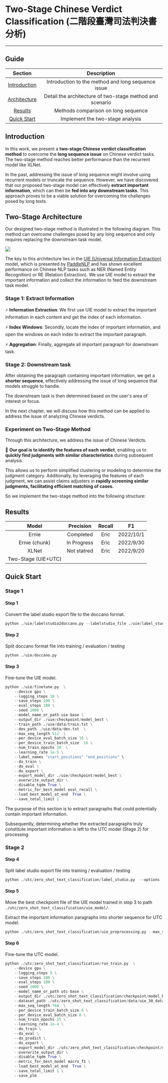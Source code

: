 # Two-Stage Chinese Verdict Classification (二階段臺灣司法判決書分析)

--- 


## Guide


| **Section**                                      |  **Description** | 
|:------------------------------------------------:|:----------------:|
|<a href=#Introduction> Introduction </a>          | Introduction to the method and long sequence issue| 
|<a href=#Two-Stage Architecture> Architecture </a>| Detail the architecture of two-stage method and scenario|
|<a href=#Results> Results </a>                    | Methods comparison on long sequence       |
|<a href=#Quick Start> Quick Start </a>            | Implement the two-stage analysis|




## Introduction

In this work, we present a **two-stage Chinese verdict classification method** to overcome the **long sequence issue** on Chinese verdict tasks. The two-stage method reaches better performance than the recurrent model like XLNet. 


In the past, addressing the issue of long sequence might involve using recurrent models or truncate the sequence. However, we have discovered that our proposed two-stage model can effectively **extract important information**, which can then be **fed into any downstream tasks**. This approach proves to be a viable solution for overcoming the challenges posed by long texts.

## Two-Stage Architecture

Our designed two-stage method is illustrated in the following diagram. This method can overcome challenges posed by any long sequence and only requires replacing the downstream task model.


![](https://hackmd.io/_uploads/Syy1RM_wn.png)


The key to this architecture lies in the [UIE (Universal Information Extraction)](https://github.com/PaddlePaddle/PaddleNLP/tree/develop/model_zoo/uie) model, which is presented by [PaddleNLP](https://github.com/PaddlePaddle/PaddleNLP/tree/develop) and has shown excellent performance on Chinese NLP tasks such as NER (Named Entity Recognition) or RE (Relation Extraction). We use UIE model to extract the important information and collect the information to feed the downstream task model.

### Stage 1: Extract Information

⚡ **Information Extraction**: We first use UIE model to extract the important information in each content and get the index of each information.

⚡ **Index Windows**: Secondly, locate the index of important information, and open the windows on each index to extract the important paragraph.

⚡ **Aggregation**: Finally, aggregate all important paragraph for downstream task.


### Stage 2: Downstream task

After obtaining the paragraph containing important information, we get a **shorter sequence**, effectively addressing the issue of long sequence that models struggle to handle. 

The downstream task is then determined based on the user's area of interest or focus. 

In the next chapter, we will discuss how this method can be applied to address the issue of analyzing Chinese verdicts.

### Experiment on Two-Stage Method

Through this architecture, we address the issue of Chinese Verdicts. 

💪 **Our goal is to identify the features of each verdict**, enabling us to **quickly find judgments with similar characteristics** during subsequent analysis. 

This allows us to perform simplified clustering or modeling to determine the judgment category. Additionally, by leveraging the features of each judgment, we can assist claims adjusters in **rapidly screening similar judgments, facilitating efficient matching of cases.**

So we implement the two-stage method into the following structure:



## Results


| **Model**         |  **Precision** | **Recall** |  **F1** |
|:-----------------:|:--------------:|:----------:|:-------:|
|      Ernie        |  Completed  |  Eric   | 2022/10/1     |
|  Ernie (chunk)    | In Progress |  Eric   | 2022/9/30     |
|  XLNet            | Not statred |  Eric   | 2022/9/20     |
|Two-Stage (UIE+UTC)|             |         |               |


## Quick Start


### Stage 1

#### Step 1

Convert the label studio export file to the doccano format.

```python
python ./uie/labelstudio2doccano.py --labelstudio_file ./uie/label_studio_data/uie_for_utc_general_plus.json                                                    
```

#### Step 2

Split doccano format file into training / evaluation / testing

```python
python ./uie/doccano.py
```

#### Step 3

Fine-tune the UIE model.

```python
python ./uie/finetune.py  \
    --device gpu \
    --logging_steps 10 \
    --save_steps 100 \
    --eval_steps 100 \
    --seed 1000 \
    --model_name_or_path uie-base \
    --output_dir ./uie/checkpoint/model_best \
    --train_path ./uie/data/train.txt \
    --dev_path ./uie/data/dev.txt  \
    --max_seq_length 512  \
    --per_device_eval_batch_size 16 \
    --per_device_train_batch_size  16 \
    --num_train_epochs 10  \
    --learning_rate 1e-5 \
    --label_names "start_positions" "end_positions" \
    --do_train \
    --do_eval \
    --do_export \
    --export_model_dir ./uie/checkpoint/model_best \
    --overwrite_output_dir \
    --disable_tqdm True \
    --metric_for_best_model eval_recall \
    --load_best_model_at_end  True \
    --save_total_limit 1 
```

The purpose of this section is to extract paragraphs that could potentially contain important information.

Subsequently, determining whether the extracted paragraphs truly constitute important information is left to the UTC model (Stage 2) for processing.

### Stage 2

#### Step 4

Split label studio export file into training / evaluation / testing

```python
python ./utc/zero_shot_text_classification/label_studio.py  --options ./utc/zero_shot_text_classification/labelstudio_data/label.txt 
```

#### Step 5

Move the best checkpoint file of the UIE model trained in step 3 to path `./utc/zero_shot_text_classification/uie_model/`.

Extract the important information paragraphs into shorter sequence for UTC model.

```python
python ./utc/zero_shot_text_classification/uie_preprocessing.py --max_seq_len 768 --threshold 0.0 --uie_model_name_or_path ./utc/zero_shot_text_classification/uie_model/checkpoint-250-30data/ --out_folder_name test
```

#### Step 6

Fine-tune the UTC model.

```python
python ./utc/zero_shot_text_classification/run_train.py  \
    --device gpu \
    --logging_steps 5 \
    --save_steps 100 \
    --eval_steps 100 \
    --seed 1000 \
    --model_name_or_path utc-base \
    --output_dir ./utc/zero_shot_text_classification/checkpoint/model_best \
    --dataset_path ./utc/zero_shot_text_classification/data/uie_30_data_full/ \
    --max_seq_length 768  \
    --per_device_train_batch_size 8 \
    --per_device_eval_batch_size 8 \
    --num_train_epochs 25 \
    --learning_rate 1e-4 \
    --do_train \
    --do_eval \
    --do_predict \
    --do_export \
    --export_model_dir ./utc/zero_shot_text_classification/checkpoint/model_best \
    --overwrite_output_dir \
    --disable_tqdm True \
    --metric_for_best_model macro_f1 \
    --load_best_model_at_end  True \
    --save_total_limit 1 \
    --save_plm 
```